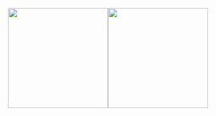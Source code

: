 
[comment]: <> (<!--)
<p align="center">
    <img align="center" src="https://github-readme-stats.vercel.app/api?username=k0sf&show_icons=true&theme=github_dark&locale=en" height="200"/><img align="center" src="https://github-readme-stats.vercel.app/api/top-langs/?username=k0sf&hide_title=false&exclude_repo=k0sf.github.io&langs_count=10&layout=compact&hide_border=false&theme=github_dark" height="200" />
</p>

[comment]: <> (-->)

